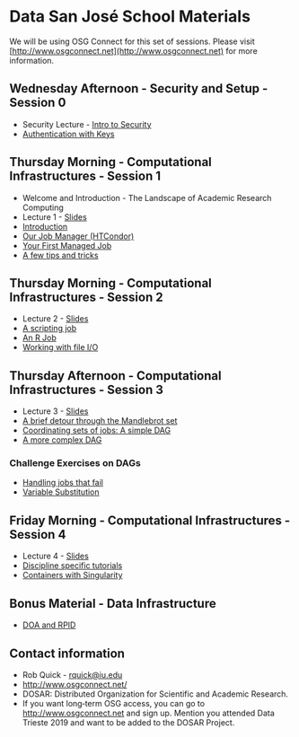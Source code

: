 # Data San José School Materials

We will be using OSG Connect for this set of sessions. Please visit [http://www.osgconnect.net](http://www.osgconnect.net) for more information.

## Wednesday Afternoon - Security and Setup - Session 0
   * Security Lecture - [Intro to Security](https://github.com/CODATA-RDA-DataScienceSchools/Materials/blob/master/docs/DataSanJose2019/CI/IntroductionToSecurity.pdf)
   * [Authentication with Keys](https://github.com/CODATA-RDA-DataScienceSchools/Materials/blob/master/docs/DataSanJose2019/CI/00-Pre-Introduction-Login.md)

## Thursday Morning - Computational Infrastructures - Session 1

   * Welcome and Introduction - The Landscape of Academic Research Computing
   * Lecture 1 - [Slides](https://github.com/CODATA-RDA-DataScienceSchools/Materials/blob/master/docs/DataSanJose2019/CI/RDA-Lecture1-SanJose-2019.pdf)
   * [Introduction](https://github.com/CODATA-RDA-DataScienceSchools/Materials/blob/master/docs/DataSanJose2019/CI/01-Introduction.md) 
   * [Our Job Manager (HTCondor)](https://github.com/CODATA-RDA-DataScienceSchools/Materials/blob/master/docs/DataSanJose2019/CI/02-OurJobManager.md)
   * [Your First Managed Job](https://github.com/CODATA-RDA-DataScienceSchools/Materials/blob/master/docs/DataSanJose2019/CI/03-FirstManagedJob.md)
   * [A few tips and tricks](https://github.com/CODATA-RDA-DataScienceSchools/Materials/blob/master/docs/DataSanJose2019/CI/04-TipsandTricks.md)
   
## Thursday Morning - Computational Infrastructures - Session 2

   * Lecture 2 - [Slides](https://github.com/CODATA-RDA-DataScienceSchools/Materials/blob/master/docs/DataSanJose2019/CI/RDA-Lecture2-SanJose-2019.pdf)
   * [A scripting job](https://github.com/CODATA-RDA-DataScienceSchools/Materials/blob/master/docs/DataSanJose2019/CI/05-ScriptingJob.md)
   * [An R Job](https://github.com/CODATA-RDA-DataScienceSchools/Materials/blob/master/docs/DataSanJose2019/CI/06-RJob.md)
   * [Working with file I/O](https://github.com/CODATA-RDA-DataScienceSchools/Materials/blob/master/docs/DataSanJose2019/CI/07-WorkingwithFiles.md)
   
## Thursday Afternoon - Computational Infrastructures - Session 3

   * Lecture 3 - [Slides](https://github.com/CODATA-RDA-DataScienceSchools/Materials/blob/master/docs/DataSanJose2019/CI/RDA-Lecture3-SanJose-2019.pdf)
   * [A brief detour through the Mandlebrot set](https://github.com/CODATA-RDA-DataScienceSchools/Materials/blob/master/docs/DataSanJose2019/CI/08-Mandlebrot.md)
   * [Coordinating sets of jobs: A simple DAG](https://github.com/CODATA-RDA-DataScienceSchools/Materials/blob/master/docs/DataSanJose2019/CI/09-SimpleDAG.md)
   * [A more complex DAG](https://github.com/CODATA-RDA-DataScienceSchools/Materials/blob/master/docs/DataSanJose2019/CI/10-ComplexDAG.md)
   
### Challenge Exercises on DAGs

   * [Handling jobs that fail](https://github.com/CODATA-RDA-DataScienceSchools/Materials/blob/master/docs/DataSanJose2019/CI/11-HandlingFailure.md)
   * [Variable Substitution](https://github.com/CODATA-RDA-DataScienceSchools/Materials/blob/master/docs/DataSanJose2019/CI/12-VariableSubstitution.md)
   
## Friday Morning - Computational Infrastructures - Session 4

   * Lecture 4 - [Slides](https://github.com/CODATA-RDA-DataScienceSchools/Materials/blob/master/docs/DataSanJose2019/CI/RDA-Lecture4-SanJose-2019.pdf)
   * [Discipline specific tutorials](https://github.com/CODATA-RDA-DataScienceSchools/Materials/blob/master/docs/DataSanJose2019/CI/13-DisciplineTutorials.md)
   * [Containers with Singularity](https://github.com/CODATA-RDA-DataScienceSchools/Materials/blob/master/docs/DataSanJose2019/CI/14-Containers.md)
   
## Bonus Material - Data Infrastructure 
   * [DOA and RPID](https://github.com/opensciencegrid/dosar/blob/master/docs/DataTrieste2019/RPID-DOA-Trieste.pdf)
   
## Contact information

   * Rob Quick - rquick@iu.edu
   * http://www.osgconnect.net/
   * DOSAR: Distributed Organization for Scientific and Academic Research. 
   * If you want long‐term OSG access, you can go to http://www.osgconnect.net and sign up. Mention you attended Data Trieste 2019 and want to be added to the DOSAR Project. 
